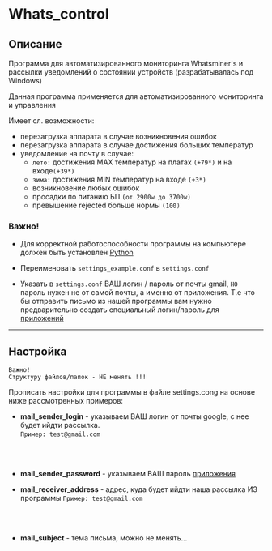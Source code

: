 [//]: # (https://www.whatsminer.com/file/WhatsminerAPI%20V2.0.3.pdf)

[//]: # ([README.md]&#40;README.md&#41;)

[//]: # (---)

# Whats_control

## Описание
Программа для автоматизированного мониторинга Whatsminer's и рассылки 
уведомлений о состоянии устройств (разрабатывалась под Windows)

Данная программа применяется для автоматизированного мониторинга и управления

Имеет сл. возможности:
+ перезагрузка аппарата в случае возникновения ошибок
+ перезагрузка аппарата в случае достижения больших температур
+ уведомление на почту в случае:
    + `лето:` достижения MAX температур на платах `(+79*)` и на входе`(+39*)`
    + `зима:` достижения MIN температур на входе `(+3*)`
    + возникновение любых ошибок
    + просадки по питанию БП `(от 2900w до 3700w)`
    + превышение rejected больше нормы `(100)`


### Важно!

+ Для корректной работоспособности программы на компьютере должен быть установлен
[Python](https://www.python.org/downloads/)

+ Переименовать `settings_example.conf` в `settings.conf`

+ Указать в `settings.conf` ВАШ логин / пароль от почты gmail, 
`НО` пароль нужен не от самой почты, а именно от приложения. 
Т.е что бы отправить письмо из нашей программы вам нужно 
предварительно создать специальный логин/пароль для 
[приложений](https://support.google.com/accounts/answer/185833?visit_id=638093045649618309-3914306815&p=InvalidSecondFactor&rd=1)


---

## Настройка


```` 
Важно! 
Структуру файлов/папок - НЕ менять !!!
```` 

Прописать настройки для программы в файле settings.cong на основе ниже
рассмотренных примеров:

+ <b>mail_sender_login</b> - указываем ВАШ логин от почты google, с нее будет
  ийдти рассылка.<br>`Пример: test@gmail.com`
<br>
<br>

+ <b>mail_sender_password</b> - указываем ВАШ 
пароль [приложения](https://support.google.com/accounts/answer/185833?visit_id=638093045649618309-3914306815&p=InvalidSecondFactor&rd=1)

+ <b>mail_receiver_address</b> - адрес, куда будет ийдти наша рассылка 
ИЗ программы
`Пример: test@gmail.com`
<br>
<br>

+ <b>mail_subject</b> - тема письма, можно не менять...


[//]: # (### Запуск:)

[//]: # (+ Создаем *.bat файл)

[//]: # (<br>)

[//]: # (  `Пример: py_start_whats_control.bat`)

[//]: # (<br>)

[//]: # (<br>)

[//]: # ()
[//]: # (+ В него прописываем команду на запуск, и путь до нашего сприпта:)

[//]: # (    - > Пример: start C:\whats_control.py)

[//]: # ()
[//]: # (+ Запускаем планировщик Windows, создаем простую задачу, и указываем)

[//]: # (  наш Py_1CSqlBaseBackUp.bat на запуск программы)

[//]: # ()
